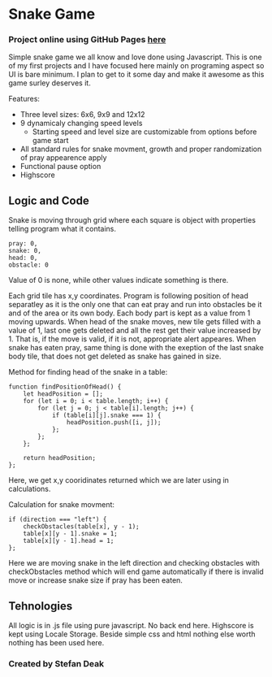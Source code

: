 # Snake Game

### Project online using GitHub Pages **[here](https://stefanopuloz.github.io/Snake-Game/)**

Simple snake game we all know and love done using Javascript. This is one of my first projects and I have focused here mainly on programing aspect so UI is bare minimum. I plan to get to it some day and make it awesome as this game surley deserves it. 

Features:

- Three level sizes: 6x6, 9x9 and 12x12
- 9 dynamicaly changing speed levels
    - Starting speed and level size are customizable from options before game start
- All standard rules for snake movment, growth and proper randomization of pray appearence apply
- Functional pause option
- Highscore

## Logic and Code

Snake is moving through grid where each square is object with properties telling program what it contains.

    pray: 0,
    snake: 0,
    head: 0,
    obstacle: 0

Value of 0 is none, while other values indicate something is there.

Each grid tile has x,y coordinates. Program is following position of head separatley as it is the only one that can eat pray and run into obstacles be it and of the area or its own body. Each body part is kept as a value from 1 moving upwards. When head of the snake moves, new tile gets filled with a value of 1, last one gets deleted and all the rest get their value increased by 1. That is, if the move is valid, if it is not, appropriate alert appeares. When snake has eaten pray, same thing is done with the exeption of the last snake body tile, that does not get deleted as snake has gained in size.

Method for finding head of the snake in a table:

    function findPositionOfHead() {
        let headPosition = [];
        for (let i = 0; i < table.length; i++) {
            for (let j = 0; j < table[i].length; j++) {
                if (table[i][j].snake === 1) {
                    headPosition.push([i, j]);
                };
            };
        };

        return headPosition;
    };

Here, we get x,y cooridinates returned which we are later using in calculations.

Calculation for snake movment:

    if (direction === "left") {
        checkObstacles(table[x], y - 1);
        table[x][y - 1].snake = 1;
        table[x][y - 1].head = 1;
    };

Here we are moving snake in the left direction and checking obstacles with checkObstacles method which will end game automatically if there is invalid move or increase snake size if pray has been eaten.

## Tehnologies

All logic is in .js file using pure javascript. No back end here. Highscore is kept using Locale Storage. Beside simple css and html nothing else worth nothing has been used here.

### Created by Stefan Deak